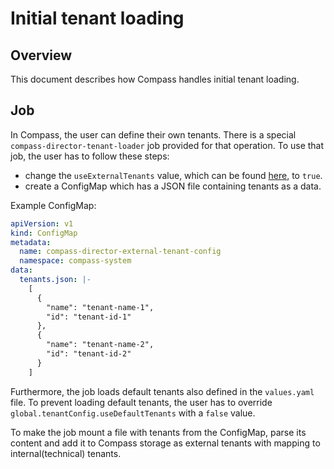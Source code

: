 # Initial tenant loading

## Overview
This document describes how Compass handles initial tenant loading.

## Job

In Compass, the user can define their own tenants. There is a special `compass-director-tenant-loader` job provided for that operation. To use that job, the user has to follow these steps:
  - change the `useExternalTenants` value, which can be found [here](../../chart/compass/values.yaml), to `true`.
 - create a ConfigMap which has a JSON file containing tenants as a data.

Example ConfigMap:
```yaml
apiVersion: v1
kind: ConfigMap
metadata:
  name: compass-director-external-tenant-config
  namespace: compass-system
data:
  tenants.json: |-
    [
      {
        "name": "tenant-name-1",
        "id": "tenant-id-1"
      },
      {
        "name": "tenant-name-2",
        "id": "tenant-id-2"
      }
    ]
```

Furthermore, the job loads default tenants also defined in the `values.yaml` file. To prevent loading default tenants, the user has to override `global.tenantConfig.useDefaultTenants` with a `false` value.

To make the job mount a file with tenants from the ConfigMap, parse its content and add it to Compass storage as external tenants with mapping to internal(technical) tenants.